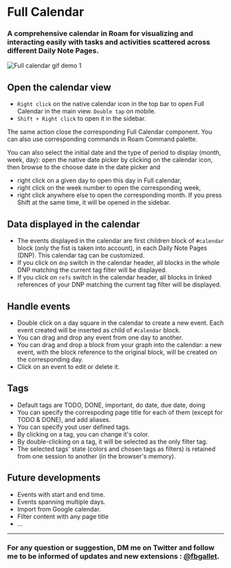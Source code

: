 # Full Calendar

### A comprehensive calendar in Roam for visualizing and interacting easily with tasks and activities scattered across different Daily Note Pages.

![Full calendar gif demo 1](https://github.com/fbgallet/roam-extension-calendar/assets/74436347/81e22cb5-9d4c-45c9-9f6f-36160d7e7631)

## Open the calendar view

- `Right click` on the native calendar icon in the top bar to open Full Calendar in the main view. `Double tap` on mobile.
- `Shift + Right click` to open it in the sidebar.

The same action close the corresponding Full Calendar component. You can also use corresponding commands in Roam Command palette.

You can also select the initial date and the type of period to display (month, week, day): open the native date picker by clicking on the calendar icon, then browse to the choose date in the date picker and

- right click on a given day to open this day in Full calendar,
- right click on the week number to open the corresponding week,
- right click anywhere else to open the corresponding month.
  If you press Shift at the same time, it will be opened in the sidebar.

## Data displayed in the calendar

- The events displayed in the calendar are first children block of `#calendar` block (only the fist is taken into account), in each Daily Note Pages (DNP). This calendar tag can be customized.
- If you click on `dnp` switch in the calendar header, all blocks in the whole DNP matching the current tag filter will be displayed.
- If you click on `refs` switch in the calendar header, all blocks in linked references of your DNP matching the current tag filter will be displayed.

## Handle events

- Double click on a day square in the calendar to create a new event. Each event created will be inserted as child of `#calendar` block.
- You can drag and drop any event from one day to another.
- You can drag and drop a block from your graph into the calendar: a new event, with the block reference to the original block, will be created on the corresponding day.
- Click on an event to edit or delete it.

## Tags

- Default tags are TODO, DONE, important, do date, due date, doing
- You can specify the correspoding page title for each of them (except for TODO & DONE), and add aliases.
- You can specify yout user defined tags.
- By clicking on a tag, you can change it's color.
- By double-clicking on a tag, it will be selected as the only filter tag.
- The selected tags' state (colors and chosen tags as filters) is retained from one session to another (in the browser's memory).

## Future developments

- Events with start and end time.
- Events spanning multiple days.
- Import from Google calendar.
- Filter content with any page title
- ...

---

### For any question or suggestion, DM me on **Twitter** and follow me to be informed of updates and new extensions : [@fbgallet](https://twitter.com/fbgallet).
